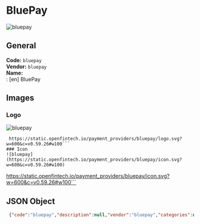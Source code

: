 # BluePay 
![bluepay](https://static.openfintech.io/payment_providers/bluepay/logo.svg?w=600&c=v0.59.26#w100)  
## General 
**Code:** `bluepay`  
**Vendor:** `bluepay`  
**Name:**  
:	[en] BluePay  
## Images 
### Logo 
![bluepay](https://static.openfintech.io/payment_providers/bluepay/logo.svg?w=600&c=v0.59.26#w100)  
```
 https://static.openfintech.io/payment_providers/bluepay/logo.svg?w=600&c=v0.59.26#w100```  
### Icon 
![bluepay](https://static.openfintech.io/payment_providers/bluepay/icon.svg?w=600&c=v0.59.26#w100)  
```
 https://static.openfintech.io/payment_providers/bluepay/icon.svg?w=600&c=v0.59.26#w100```  
## JSON Object 
```json
 {"code":"bluepay","description":null,"vendor":"bluepay","categories":null,"countries":null,"payment_method":null,"payout_method":null,"metadata":{"about_payments_code":"bluepay"},"name":{"en":"BluePay"}}```  
